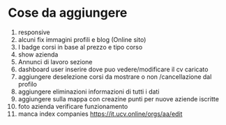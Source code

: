 # Cose da aggiungere

1. responsive
2. alcuni fix immagini profili e blog (Online sito)
3. I badge corsi in base al prezzo e tipo corso 
8. show azienda
9. Annunci di lavoro sezione
10. dashboard user inserire dove puo vedere/modificare il cv caricato
12. aggiungere deselezione corsi da mostrare o non /cancellazione dal profilo
13. aggiungere eliminazioni informazioni di tutti i dati
16. aggiungere sulla mappa con creazine punti per nuove aziende iscritte
19. foto azienda verificare funzionamento
20. manca index companies
https://it.ucv.online/orgs/aa/edit
